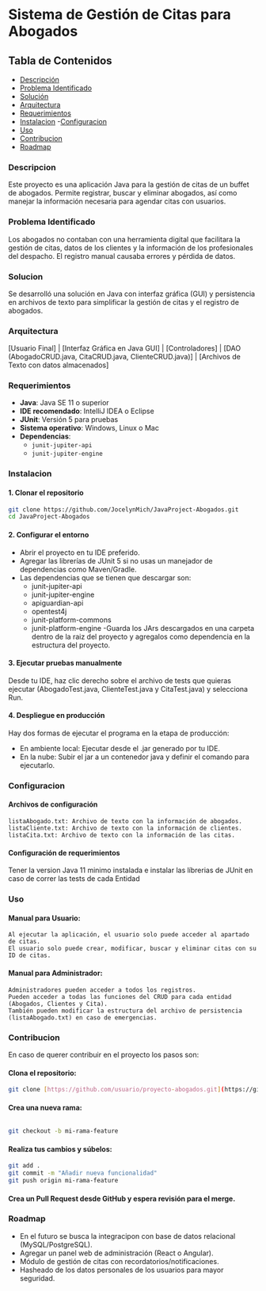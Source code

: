 # Sistema de Gestión de Citas para Abogados

## Tabla de Contenidos
- [Descripción](#descripcion)
- [Problema Identificado](#problema-identificado)
- [Solución](#solucion)
- [Arquitectura](#arquitectura)
- [Requerimientos](#requerimientos)
- [Instalacion](#instalacion)
-[Configuracion](#configuracion)
- [Uso](#uso)
- [Contribucion](#contribucion)
- [Roadmap](#roadmap)
  
### Descripcion
Este proyecto es una aplicación Java para la gestión de citas de un buffet de abogados. Permite registrar, buscar y eliminar abogados, así como manejar la información necesaria para agendar citas con usuarios. 

### Problema Identificado
Los abogados no contaban con una herramienta digital que facilitara la gestión de citas, datos de los clientes y la información de los profesionales del despacho. El registro manual causaba errores y pérdida de datos.

### Solucion
Se desarrolló una solución en Java con interfaz gráfica (GUI) y persistencia en archivos de texto para simplificar la gestión de citas y el registro de abogados.

### Arquitectura
[Usuario Final]
|
[Interfaz Gráfica en Java GUI]
|
[Controladores]
|
[DAO (AbogadoCRUD.java, CitaCRUD.java, ClienteCRUD.java)]
|
[Archivos de Texto con datos almacenados]

### Requerimientos

- **Java**: Java SE 11 o superior
- **IDE recomendado**: IntelliJ IDEA o Eclipse
- **JUnit**: Versión 5 para pruebas
- **Sistema operativo**: Windows, Linux o Mac
- **Dependencias**:
  - `junit-jupiter-api`
  - `junit-jupiter-engine`
    
### Instalacion

#### 1. Clonar el repositorio
```bash
git clone https://github.com/JocelynMich/JavaProject-Abogados.git
cd JavaProject-Abogados
```

#### 2. Configurar el entorno

- Abrir el proyecto en tu IDE preferido.
- Agregar las librerías de JUnit 5 si no usas un manejador de dependencias como Maven/Gradle.
- Las dependencias que se tienen que descargar son:
  - junit-jupiter-api
  - junit-jupiter-engine
  - apiguardian-api
  - opentest4j
  - junit-platform-commons
  - junit-platform-engine
-Guarda los JArs descargados en una carpeta dentro de la raiz del proyecto y agregalos como dependencia en la estructura del proyecto.

#### 3. Ejecutar pruebas manualmente

Desde tu IDE, haz clic derecho sobre el archivo de tests que quieras ejecutar (AbogadoTest.java, ClienteTest.java y CitaTest.java) y selecciona Run.

#### 4. Despliegue en producción

Hay dos formas de ejecutar el programa en la etapa de producción:
- En ambiente local: Ejecutar desde el .jar generado por tu IDE.
- En la nube: Subir el jar a un contenedor java y definir el comando para ejecutarlo.

### Configuracion

#### Archivos de configuración
    listaAbogado.txt: Archivo de texto con la información de abogados.
    listaCliente.txt: Archivo de texto con la información de clientes.
    listaCita.txt: Archivo de texto con la información de las citas.

#### Configuración de requerimientos

Tener la version Java 11 minimo instalada e instalar las líbrerias de JUnit en caso de correr las tests de cada Entidad

### Uso

#### Manual para Usuario:
    Al ejecutar la aplicación, el usuario solo puede acceder al apartado de citas.
    El usuario solo puede crear, modificar, buscar y eliminar citas con su ID de citas.

#### Manual para Administrador:
    Administradores pueden acceder a todos los registros.
    Pueden acceder a todas las funciones del CRUD para cada entidad (Abogados, Clientes y Cita).
    También pueden modificar la estructura del archivo de persistencia (listaAbogado.txt) en caso de emergencias.

### Contribucion

En caso de querer contribuir en el proyecto los pasos son:

#### Clona el repositorio:
```bash
git clone [https://github.com/usuario/proyecto-abogados.git](https://github.com/JocelynMich/JavaProject-Abogados.git)
```
#### Crea una nueva rama:
```bash

git checkout -b mi-rama-feature
```  
#### Realiza tus cambios y súbelos:
```bash
git add .
git commit -m "Añadir nueva funcionalidad"
git push origin mi-rama-feature
```
#### Crea un Pull Request desde GitHub y espera revisión para el merge.

### Roadmap

- En el futuro se busca la integracipon con base de datos relacional (MySQL/PostgreSQL).
- Agregar un panel web de administración (React o Angular).
- Módulo de gestión de citas con recordatorios/notificaciones.
- Hasheado de los datos personales de los usuarios para mayor seguridad.
